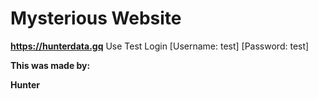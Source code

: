 # **Mysterious Website**








**https://hunterdata.gq**
Use Test Login [Username: test] [Password: test]











__This was made by:__








**Hunter**


